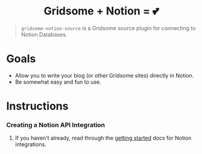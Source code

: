 <h1 align="center">Gridsome + Notion = 💕</h1>

>`gridsome-notion-source` is a Gridsome source plugin for connecting to Notion Databases.

# Goals

- Allow you to write your blog (or other Gridsome sites) directly in Notion.
- Be somewhat easy and fun to use.

# Instructions

### Creating a Notion API Integration

1. If you haven't already, read through the [getting started](https://developers.notion.com/docs/getting-started) docs for Notion integrations.
